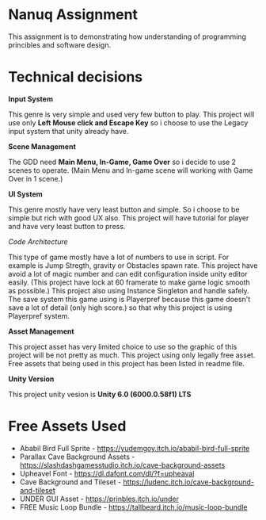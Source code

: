 # Nanuq Assignment
This assignment is to demonstrating how understanding of programming princibles and software design.

# Technical decisions
**Input System**

This genre is very simple and used very few button to play. This project will use only **Left Mouse click and Escape Key** so i choose to use the Legacy input system that unity already have.

**Scene Management**

The GDD need **Main Menu, In-Game, Game Over** so i decide to use 2 scenes to operate. (Main Menu and In-game scene will working with Game Over in 1 scene.)

**UI System**

This genre mostly have very least button and simple. So i choose to be simple but rich with good UX also. This project will have tutorial for player and have very least button to press.

*Code Architecture*

This type of game mostly have a lot of numbers to use in script. For example is Jump Stregth, gravity or Obstacles spawn rate. This project have avoid a lot of magic number and can edit configuration inside unity editor easily. (This project have lock at 60 framerate to make game logic smooth as possible.) This project also using Instance Singleton and handle safely.
The save system this game using is Playerpref because this game doesn't save a lot of detail (only high score.) so that why this project is using Playerpref system.

**Asset Management**

This project asset has very limited choice to use so the graphic of this project will be not pretty as much. This project using only legally free asset. Free assets that being used in this project has been listed in readme file.

**Unity Version**

This project unity vesion is **Unity 6.0 (6000.0.58f1) LTS**

# Free Assets Used
- Ababil Bird Full Sprite - https://yudemgoy.itch.io/ababil-bird-full-sprite
- Parallax Cave Background Assets - https://slashdashgamesstudio.itch.io/cave-background-assets
- Upheavel Font - https://dl.dafont.com/dl/?f=upheaval
- Cave Background and Tileset - https://ludenc.itch.io/cave-background-and-tileset
- UNDER GUI Asset - https://prinbles.itch.io/under
- FREE Music Loop Bundle - https://tallbeard.itch.io/music-loop-bundle

